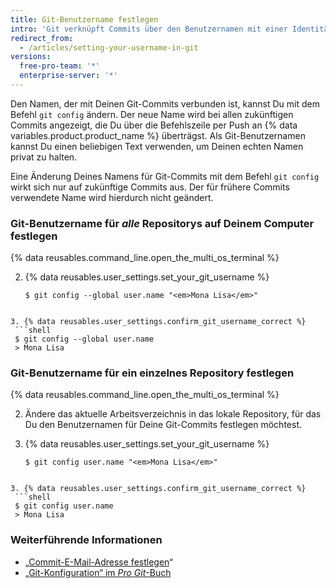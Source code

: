 ```yaml
---
title: Git-Benutzername festlegen
intro: 'Git verknüpft Commits über den Benutzernamen mit einer Identität. Der Git-Benutzername ist nicht identisch mit Deinem {% data variables.product.product_name %}-Benutzernamen.'
redirect_from:
  - /articles/setting-your-username-in-git
versions:
  free-pro-team: '*'
  enterprise-server: '*'
---
```


Den Namen, der mit Deinen Git-Commits verbunden ist, kannst Du mit dem Befehl `git config` ändern. Der neue Name wird bei allen zukünftigen Commits angezeigt, die Du über die Befehlszeile per Push an {% data variables.product.product_name %} überträgst. Als Git-Benutzernamen kannst Du einen beliebigen Text verwenden, um Deinen echten Namen privat zu halten.

Eine Änderung Deines Namens für Git-Commits mit dem Befehl `git config` wirkt sich nur auf zukünftige Commits aus. Der für frühere Commits verwendete Name wird hierdurch nicht geändert.

### Git-Benutzername für *alle* Repositorys auf Deinem Computer festlegen

{% data reusables.command_line.open_the_multi_os_terminal %}

2. {% data reusables.user_settings.set_your_git_username %}
   ```shell
   $ git config --global user.name "<em>Mona Lisa</em>"
  ```

3. {% data reusables.user_settings.confirm_git_username_correct %}
   ```shell
   $ git config --global user.name
   > Mona Lisa
  ```

### Git-Benutzername für ein einzelnes Repository festlegen

{% data reusables.command_line.open_the_multi_os_terminal %}

2. Ändere das aktuelle Arbeitsverzeichnis in das lokale Repository, für das Du den Benutzernamen für Deine Git-Commits festlegen möchtest.

3. {% data reusables.user_settings.set_your_git_username %}
   ```shell
   $ git config user.name "<em>Mona Lisa</em>"
  ```

3. {% data reusables.user_settings.confirm_git_username_correct %}
   ```shell
   $ git config user.name
   > Mona Lisa
  ```

### Weiterführende Informationen

- „[Commit-E-Mail-Adresse festlegen](/articles/setting-your-commit-email-address)“
- [„Git-Konfiguration“ im _Pro Git_-Buch](https://git-scm.com/book/en/Customizing-Git-Git-Configuration)

